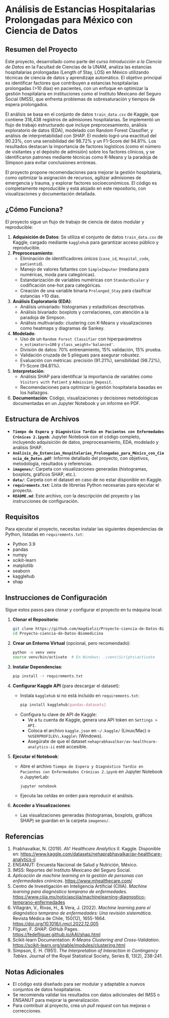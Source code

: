 # Análisis de Estancias Hospitalarias Prolongadas para México con Ciencia de Datos

## Resumen del Proyecto

Este proyecto, desarrollado como parte del curso *Introducción a la Ciencia de Datos* en la Facultad de Ciencias de la UNAM, analiza las estancias hospitalarias prolongadas (Length of Stay, LOS) en México utilizando técnicas de ciencia de datos y aprendizaje automático. El objetivo principal es identificar factores que contribuyen a estancias hospitalarias prolongadas (>10 días) en pacientes, con un enfoque en optimizar la gestión hospitalaria en instituciones como el Instituto Mexicano del Seguro Social (IMSS), que enfrenta problemas de sobresaturación y tiempos de espera prolongados.

El análisis se basa en el conjunto de datos `train_data.csv` de Kaggle, que contiene 318,438 registros de admisiones hospitalarias. Se implementó un flujo de trabajo estructurado que incluye preprocesamiento, análisis exploratorio de datos (EDA), modelado con Random Forest Classifier, y análisis de interpretabilidad con SHAP. El modelo logró una exactitud del 90.23%, con una sensibilidad del 98.72% y un F1-Score del 94.81%. Los resultados destacan la importancia de factores logísticos (como el número de visitantes y el depósito de admisión) sobre los factores clínicos, y se identificaron patrones mediante técnicas como K-Means y la paradoja de Simpson para evitar conclusiones erróneas.

El proyecto propone recomendaciones para mejorar la gestión hospitalaria, como optimizar la asignación de recursos, agilizar admisiones de emergencia y trauma, y explorar factores socioeconómicos. El código es completamente reproducible y está alojado en este repositorio, con visualizaciones y documentación detallada.

## ¿Cómo Funciona?

El proyecto sigue un flujo de trabajo de ciencia de datos modular y reproducible:

1. **Adquisición de Datos**: Se utiliza el conjunto de datos `train_data.csv` de Kaggle, cargado mediante `kagglehub` para garantizar acceso público y reproducible.
2. **Preprocesamiento**: 
   - Eliminación de identificadores únicos (`case_id`, `Hospital_code`, `patientid`).
   - Manejo de valores faltantes con `SimpleImputer` (mediana para numéricas, moda para categóricas).
   - Estandarización de variables numéricas con `StandardScaler` y codificación one-hot para categóricas.
   - Creación de una variable binaria `Prolonged_Stay` para clasificar estancias >10 días.
3. **Análisis Exploratorio (EDA)**:
   - Análisis univariado: histogramas y estadísticas descriptivas.
   - Análisis bivariado: boxplots y correlaciones, con atención a la paradoja de Simpson.
   - Análisis multivariado: clustering con K-Means y visualizaciones como heatmaps y diagramas de Sankey.
4. **Modelado**:
   - Uso de un `Random Forest Classifier` con hiperparámetros `n_estimators=100` y `class_weight='balanced'`.
   - División de datos: 70% entrenamiento, 15% validación, 15% prueba.
   - Validación cruzada de 5 pliegues para asegurar robustez.
   - Evaluación con métricas: precisión (91.21%), sensibilidad (98.72%), F1-Score (94.81%).
5. **Interpretación**:
   - Análisis SHAP para identificar la importancia de variables como `Visitors with Patient` y `Admission_Deposit`.
   - Recomendaciones para optimizar la gestión hospitalaria basadas en los hallazgos.
6. **Documentación**: Código, visualizaciones y decisiones metodológicas documentadas en un Jupyter Notebook y un informe en PDF.

## Estructura de Archivos

- **`Tiempo de Espera y Diagnóstico Tardío en Pacientes con Enfermedades Crónicas 2.ipynb`**: Jupyter Notebook con el código completo, incluyendo adquisición de datos, preprocesamiento, EDA, modelado y análisis SHAP.
- **`Análisis_de_Estancias_Hospitalarias_Prolongadas_para_México_con_Ciencia_de_Datos.pdf`**: Informe detallado del proyecto, con objetivos, metodología, resultados y referencias.
- **`imagenes/`**: Carpeta con visualizaciones generadas (histogramas, boxplots, gráficos SHAP, etc.).
- **`data/`**: Carpeta con el dataset en caso de no estar disponible en Kaggle.
- **`requirements.txt`**: Lista de librerías Python necesarias para ejecutar el proyecto.
- **`README.md`**: Este archivo, con la descripción del proyecto y las instrucciones de configuración.

## Requisitos

Para ejecutar el proyecto, necesitas instalar las siguientes dependencias de Python, listadas en `requirements.txt`:

- Python 3.9
- pandas
- numpy
- scikit-learn
- matplotlib
- seaborn
- kagglehub
- shap

## Instrucciones de Configuración

Sigue estos pasos para clonar y configurar el proyecto en tu máquina local:

1. **Clonar el Repositorio**:
   ```bash
   git clone https://github.com/magdielzz/Proyecto-ciencia-de-Datos-Biomedicina.git
   cd Proyecto-ciencia-de-Datos-Biomedicina
   ```

2. **Crear un Entorno Virtual** (opcional, pero recomendado):
   ```bash
   python -m venv venv
   source venv/bin/activate  # En Windows: .\venv\Scripts\activate
   ```

3. **Instalar Dependencias**:
   ```bash
   pip install -r requirements.txt
   ```

4. **Configurar Kaggle API** (para descargar el dataset):
   - Instala `kagglehub` si no está incluido en `requirements.txt`:
     ```bash
     pip install kagglehub[pandas-datasets]
     ```
   - Configura tu clave de API de Kaggle:
     - Ve a tu cuenta de Kaggle, genera una API token en `Settings > API`.
     - Coloca el archivo `kaggle.json` en `~/.kaggle/` (Linux/Mac) o `%USERPROFILE%\.kaggle\` (Windows).
     - Asegúrate de que el dataset `nehaprabhavalkar/av-healthcare-analytics-ii` esté accesible.

5. **Ejecutar el Notebook**:
   - Abre el archivo `Tiempo de Espera y Diagnóstico Tardío en Pacientes con Enfermedades Crónicas 2.ipynb` en Jupyter Notebook o JupyterLab:
     ```bash
     jupyter notebook
     ```
   - Ejecuta las celdas en orden para reproducir el análisis.

6. **Acceder a Visualizaciones**:
   - Las visualizaciones generadas (histogramas, boxplots, gráficos SHAP) se guardan en la carpeta `imagenes/`.

## Referencias

1. Prabhavalkar, N. (2019). *AV: Healthcare Analytics II*. Kaggle. Disponible en: https://www.kaggle.com/datasets/nehaprabhavalkar/av-healthcare-analytics-ii
2. ENSANUT: Encuesta Nacional de Salud y Nutrición, México.
3. IMSS: Reportes del Instituto Mexicano del Seguro Social.
4. *Aplicación de machine learning en la gestión de personas con enfermedades crónicas*. https://www.mhealthecare.com/
5. Centro de Investigación en Inteligencia Artificial (CIIIA). *Machine learning para diagnóstico temprano de enfermedades*. https://www.ciiia.mx/noticiasciiia/machinelearning-diagnostico-temprano-enfermedades
6. Villagrán, V., Rivas, H., & Vera, J. (2022). *Machine learning para el diagnóstico temprano de enfermedades: Una revisión sistemática*. Revista Médica de Chile, 150(12), 1655-1664. https://doi.org/10.1016/j.rmcl.2022.12.005
7. Fliguer, F. *SHAP*. GitHub Pages. https://fedefliguer.github.io/AAI/shap.html
8. Scikit-learn Documentation: *K-Means Clustering and Cross-Validation*. https://scikit-learn.org/stable/modules/clustering.html
9. Simpson, E. H. (1951). *The Interpretation of Interaction in Contingency Tables*. Journal of the Royal Statistical Society, Series B, 13(2), 238-241.

## Notas Adicionales

- El código está diseñado para ser modular y adaptable a nuevos conjuntos de datos hospitalarios.
- Se recomienda validar los resultados con datos adicionales del IMSS o ENSANUT para mejorar la generalización.
- Para contribuir al proyecto, crea un *pull request* con tus mejoras o correcciones.
